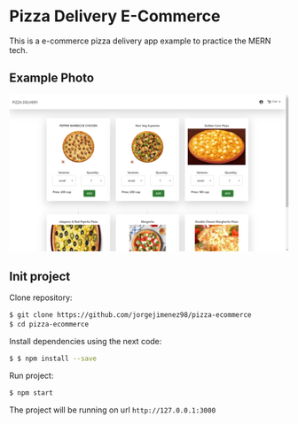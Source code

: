 # Pizza Delivery E-Commerce

This is a e-commerce pizza delivery app example to practice the MERN tech.

## Example Photo
![Alt text](client/src/assets/img.png?raw=true "Ejemplo")

## Init project

Clone repository:

```sh
$ git clone https://github.com/jorgejimenez98/pizza-ecommerce
$ cd pizza-ecommerce

```
Install dependencies using the next code:

```sh
$ $ npm install --save
```

Run project:

```sh
$ npm start
```
  
The project will be running on url `http://127.0.0.1:3000`
